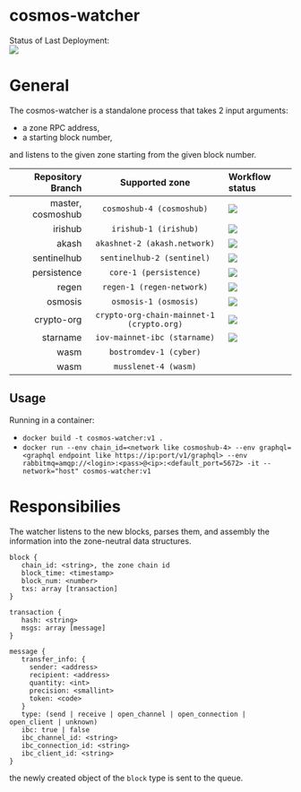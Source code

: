 # cosmos-watcher

Status of Last Deployment:<br>
<img src="https://github.com/mapofzones/cosmos-watcher/actions/workflows/docker-image.yml/badge.svg?branch=sommelier"><br>

# General
The cosmos-watcher is a standalone process that takes 2 input arguments: 
* a zone RPC address, 
* a starting block number, 

and listens to the given zone starting from the given block number.

| Repository Branch | Supported zone                            | Workflow status |
| ---:              |                    :---:                  |                                       :--- |
| master, cosmoshub | `cosmoshub-4 (cosmoshub)`                 | <img src="https://github.com/mapofzones/cosmos-watcher/actions/workflows/docker-image.yml/badge.svg?branch=cosmoshub">   |
| irishub           | `irishub-1 (irishub)`                     | <img src="https://github.com/mapofzones/cosmos-watcher/actions/workflows/docker-image.yml/badge.svg?branch=irishub">     |
| akash             | `akashnet-2 (akash.network)`              | <img src="https://github.com/mapofzones/cosmos-watcher/actions/workflows/docker-image.yml/badge.svg?branch=akash">       |
| sentinelhub       | `sentinelhub-2 (sentinel)`                | <img src="https://github.com/mapofzones/cosmos-watcher/actions/workflows/docker-image.yml/badge.svg?branch=sentinelhub"> |
| persistence       | `core-1 (persistence)`                    | <img src="https://github.com/mapofzones/cosmos-watcher/actions/workflows/docker-image.yml/badge.svg?branch=persistence"> |
| regen             | `regen-1 (regen-network)`                 | <img src="https://github.com/mapofzones/cosmos-watcher/actions/workflows/docker-image.yml/badge.svg?branch=regen">       |
| osmosis           | `osmosis-1 (osmosis)`                     | <img src="https://github.com/mapofzones/cosmos-watcher/actions/workflows/docker-image.yml/badge.svg?branch=osmosis">     |
| crypto-org        | `crypto-org-chain-mainnet-1 (crypto.org)` | <img src="https://github.com/mapofzones/cosmos-watcher/actions/workflows/docker-image.yml/badge.svg?branch=crypto-org">  |
| starname          | `iov-mainnet-ibc (starname)`              | <img src="https://github.com/mapofzones/cosmos-watcher/actions/workflows/docker-image.yml/badge.svg?branch=starname">    |
| wasm              | `bostromdev-1 (cyber)`                    |  |
| wasm              | `musslenet-4 (wasm)`                      |  |

## Usage

Running in a container:
* `docker build -t cosmos-watcher:v1 .`
* `docker run --env chain_id=<network like cosmoshub-4> --env graphql=<graphql endpoint like https://ip:port/v1/graphql> --env rabbitmq=amqp://<login>:<pass>@<ip>:<default_port=5672> -it --network="host" cosmos-watcher:v1`

# Responsibilies
The watcher listens to the new blocks, parses them, and assembly the information into the zone-neutral data structures.
```
block {
   chain_id: <string>, the zone chain id
   block_time: <timestamp> 
   block_num: <number>
   txs: array [transaction]
}

transaction {
   hash: <string>
   msgs: array [message]
}

message {
   transfer_info: {
     sender: <address>
     recipient: <address>
     quantity: <int>
     precision: <smallint>
     token: <code>
   }
   type: (send | receive | open_channel | open_connection | open_client | unknown)
   ibc: true | false
   ibc_channel_id: <string>
   ibc_connection_id: <string>
   ibc_client_id: <string>
}
```

the newly created object of the ```block``` type is sent to the queue.

